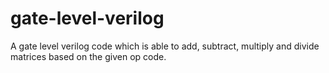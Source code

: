 # gate-level-verilog
A gate level verilog code which is able to add, subtract, multiply and divide matrices based on the given op code. 